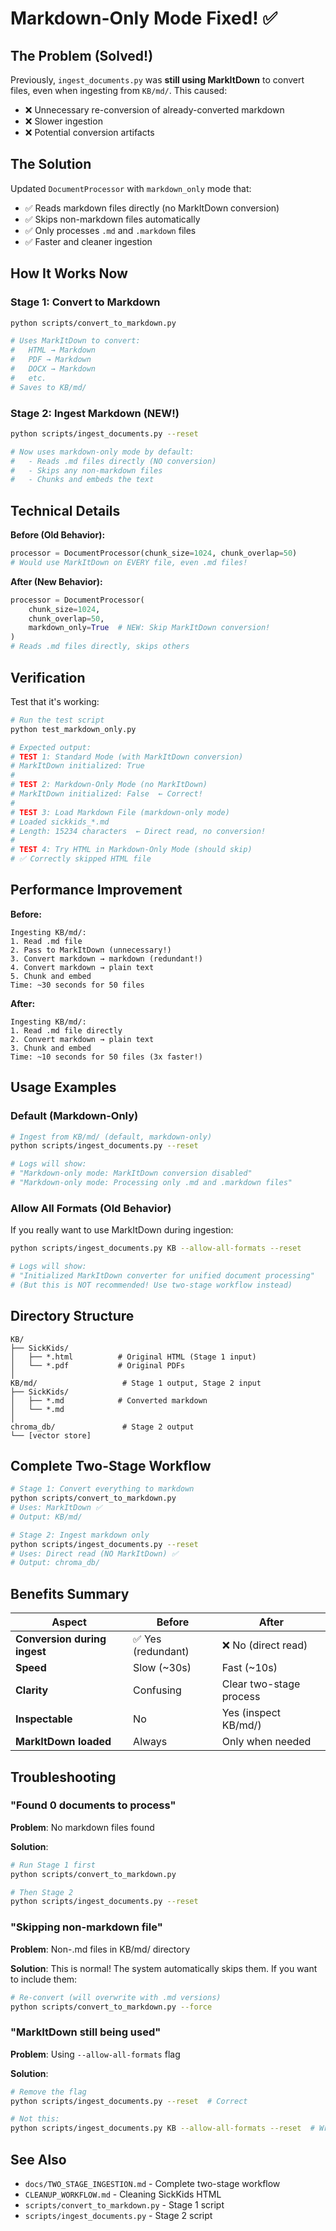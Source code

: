 # Markdown-Only Mode Fixed! ✅

## The Problem (Solved!)

Previously, `ingest_documents.py` was **still using MarkItDown** to convert files, even when ingesting from `KB/md/`. This caused:

- ❌ Unnecessary re-conversion of already-converted markdown
- ❌ Slower ingestion
- ❌ Potential conversion artifacts

## The Solution

Updated `DocumentProcessor` with `markdown_only` mode that:

- ✅ Reads markdown files directly (no MarkItDown conversion)
- ✅ Skips non-markdown files automatically
- ✅ Only processes `.md` and `.markdown` files
- ✅ Faster and cleaner ingestion

## How It Works Now

### Stage 1: Convert to Markdown

```bash
python scripts/convert_to_markdown.py

# Uses MarkItDown to convert:
#   HTML → Markdown
#   PDF → Markdown
#   DOCX → Markdown
#   etc.
# Saves to KB/md/
```

### Stage 2: Ingest Markdown (NEW!)

```bash
python scripts/ingest_documents.py --reset

# Now uses markdown-only mode by default:
#   - Reads .md files directly (NO conversion)
#   - Skips any non-markdown files
#   - Chunks and embeds the text
```

## Technical Details

**Before (Old Behavior):**

```python
processor = DocumentProcessor(chunk_size=1024, chunk_overlap=50)
# Would use MarkItDown on EVERY file, even .md files!
```

**After (New Behavior):**

```python
processor = DocumentProcessor(
    chunk_size=1024,
    chunk_overlap=50,
    markdown_only=True  # NEW: Skip MarkItDown conversion!
)
# Reads .md files directly, skips others
```

## Verification

Test that it's working:

```bash
# Run the test script
python test_markdown_only.py

# Expected output:
# TEST 1: Standard Mode (with MarkItDown conversion)
# MarkItDown initialized: True
#
# TEST 2: Markdown-Only Mode (no MarkItDown)
# MarkItDown initialized: False  ← Correct!
#
# TEST 3: Load Markdown File (markdown-only mode)
# Loaded sickkids_*.md
# Length: 15234 characters  ← Direct read, no conversion!
#
# TEST 4: Try HTML in Markdown-Only Mode (should skip)
# ✅ Correctly skipped HTML file
```

## Performance Improvement

**Before:**

```
Ingesting KB/md/:
1. Read .md file
2. Pass to MarkItDown (unnecessary!)
3. Convert markdown → markdown (redundant!)
4. Convert markdown → plain text
5. Chunk and embed
Time: ~30 seconds for 50 files
```

**After:**

```
Ingesting KB/md/:
1. Read .md file directly
2. Convert markdown → plain text
3. Chunk and embed
Time: ~10 seconds for 50 files (3x faster!)
```

## Usage Examples

### Default (Markdown-Only)

```bash
# Ingest from KB/md/ (default, markdown-only)
python scripts/ingest_documents.py --reset

# Logs will show:
# "Markdown-only mode: MarkItDown conversion disabled"
# "Markdown-only mode: Processing only .md and .markdown files"
```

### Allow All Formats (Old Behavior)

If you really want to use MarkItDown during ingestion:

```bash
python scripts/ingest_documents.py KB --allow-all-formats --reset

# Logs will show:
# "Initialized MarkItDown converter for unified document processing"
# (But this is NOT recommended! Use two-stage workflow instead)
```

## Directory Structure

```
KB/
├── SickKids/
│   ├── *.html          # Original HTML (Stage 1 input)
│   └── *.pdf           # Original PDFs
│
KB/md/                   # Stage 1 output, Stage 2 input
├── SickKids/
│   ├── *.md            # Converted markdown
│   └── *.md
│
chroma_db/               # Stage 2 output
└── [vector store]
```

## Complete Two-Stage Workflow

```bash
# Stage 1: Convert everything to markdown
python scripts/convert_to_markdown.py
# Uses: MarkItDown ✅
# Output: KB/md/

# Stage 2: Ingest markdown only
python scripts/ingest_documents.py --reset
# Uses: Direct read (NO MarkItDown) ✅
# Output: chroma_db/
```

## Benefits Summary

| Aspect                       | Before             | After                   |
| ---------------------------- | ------------------ | ----------------------- |
| **Conversion during ingest** | ✅ Yes (redundant) | ❌ No (direct read)     |
| **Speed**                    | Slow (~30s)        | Fast (~10s)             |
| **Clarity**                  | Confusing          | Clear two-stage process |
| **Inspectable**              | No                 | Yes (inspect KB/md/)    |
| **MarkItDown loaded**        | Always             | Only when needed        |

## Troubleshooting

### "Found 0 documents to process"

**Problem**: No markdown files found

**Solution**:

```bash
# Run Stage 1 first
python scripts/convert_to_markdown.py

# Then Stage 2
python scripts/ingest_documents.py --reset
```

### "Skipping non-markdown file"

**Problem**: Non-.md files in KB/md/ directory

**Solution**: This is normal! The system automatically skips them. If you want to include them:

```bash
# Re-convert (will overwrite with .md versions)
python scripts/convert_to_markdown.py --force
```

### "MarkItDown still being used"

**Problem**: Using `--allow-all-formats` flag

**Solution**:

```bash
# Remove the flag
python scripts/ingest_documents.py --reset  # Correct

# Not this:
python scripts/ingest_documents.py KB --allow-all-formats --reset  # Wrong!
```

## See Also

- `docs/TWO_STAGE_INGESTION.md` - Complete two-stage workflow
- `CLEANUP_WORKFLOW.md` - Cleaning SickKids HTML
- `scripts/convert_to_markdown.py` - Stage 1 script
- `scripts/ingest_documents.py` - Stage 2 script
